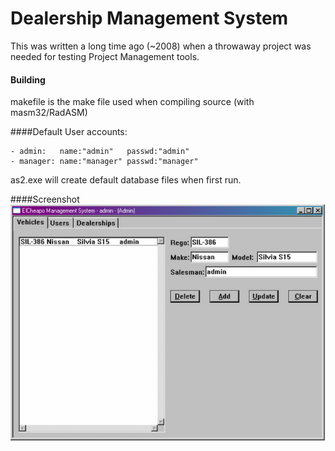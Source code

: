 # Dealership Management System

This was written a long time ago (~2008) when a throwaway project was needed for testing Project Management tools.

#### Building
makefile is the make file used when compiling source (with masm32/RadASM)

####Default User accounts: 
````
- admin:   name:"admin"   passwd:"admin"
- manager: name:"manager" passwd:"manager"
````

as2.exe will create default database files when first run.

####Screenshot
![Example of main Dealership window](/screenshots/scr.png?raw=true "Example of main Dealership window")
